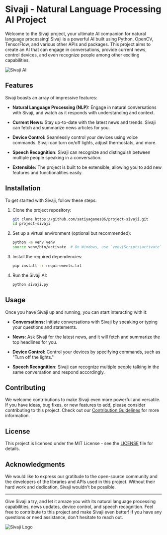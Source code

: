 # Sivaji - Natural Language Processing AI Project

Welcome to the Sivaji project, your ultimate AI companion for natural language processing! Sivaji is a powerful AI built using Python, OpenCV, TensorFlow, and various other APIs and packages. This project aims to create an AI that can engage in conversations, provide current news, control devices, and even recognize people among other exciting capabilities.

![Sivaji AI](https://your-image-url.com/sivaji-ai.png)

## Features

Sivaji boasts an array of impressive features:

- **Natural Language Processing (NLP):** Engage in natural conversations with Sivaji, and watch as it responds with understanding and context.

- **Current News:** Stay up-to-date with the latest news and trends. Sivaji can fetch and summarize news articles for you.

- **Device Control:** Seamlessly control your devices using voice commands. Sivaji can turn on/off lights, adjust thermostats, and more.

- **Speech Recognition:** Sivaji can recognize and distinguish between multiple people speaking in a conversation.

- **Extensible:** The project is built to be extensible, allowing you to add new features and functionalities easily.

## Installation

To get started with Sivaji, follow these steps:

1. Clone the project repository:

   ```bash
   git clone https://github.com/satiyaganes06/project-sivaji.git
   cd project-sivaji
   ```

2. Set up a virtual environment (optional but recommended):

   ```bash
   python -m venv venv
   source venv/bin/activate  # On Windows, use `venv\Scripts\activate`
   ```

3. Install the required dependencies:

   ```bash
   pip install -r requirements.txt
   ```

4. Run the Sivaji AI:

   ```bash
   python sivaji.py
   ```

## Usage

Once you have Sivaji up and running, you can start interacting with it:

- **Conversations:** Initiate conversations with Sivaji by speaking or typing your questions and statements.

- **News:** Ask Sivaji for the latest news, and it will fetch and summarize the top headlines for you.

- **Device Control:** Control your devices by specifying commands, such as "Turn off the lights."

- **Speech Recognition:** Sivaji can recognize multiple people talking in the same conversation and respond accordingly.

## Contributing

We welcome contributions to make Sivaji even more powerful and versatile. If you have ideas, bug fixes, or new features to add, please consider contributing to this project. Check out our [Contribution Guidelines](CONTRIBUTING.md) for more information.

## License

This project is licensed under the MIT License - see the [LICENSE](LICENSE) file for details.

## Acknowledgments

We would like to express our gratitude to the open-source community and the developers of the libraries and APIs used in this project. Without their hard work and dedication, Sivaji wouldn't be possible.

---

Give Sivaji a try, and let it amaze you with its natural language processing capabilities, news updates, device control, and speech recognition. Feel free to contribute to this project and make Sivaji even better! If you have any questions or need assistance, don't hesitate to reach out.

![Sivaji Logo](https://your-image-url.com/sivaji-logo.png)
